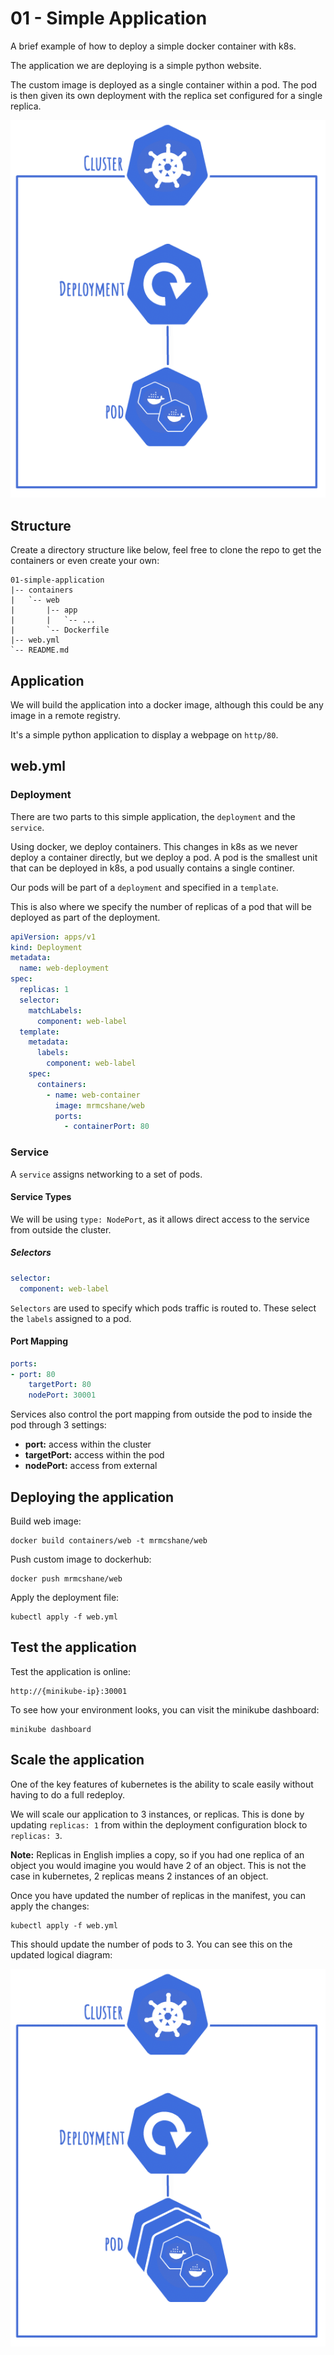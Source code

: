 # 01 - Simple Application

A brief example of how to deploy a simple docker container with k8s.

The application we are deploying is a simple python website.

The custom image is deployed as a single container within a pod. The pod is then given its own deployment with the replica set configured for a single replica.

![single replica](../img/01_single_replica.png "single replica")

## Structure

Create a directory structure like below, feel free to clone the repo to get the containers or even create your own:
```
01-simple-application
|-- containers
|   `-- web
|       |-- app
|       |   `-- ...
|       `-- Dockerfile
|-- web.yml
`-- README.md
```

## Application

We will build the application into a docker image, although this could be any image in a remote registry.

It's a simple python application to display a webpage on `http/80`.


## web.yml

### Deployment

There are two parts to this simple application, the `deployment` and the `service`.

Using docker, we deploy containers. This changes in k8s as we never deploy a container directly, but we deploy a pod. A pod is the smallest unit that can be deployed in k8s, a pod usually contains a single continer.

Our pods will be part of a `deployment` and specified in a `template`.

This is also where we specify the number of replicas of a pod that will be deployed as part of the deployment.

```yaml
apiVersion: apps/v1
kind: Deployment
metadata:
  name: web-deployment
spec:
  replicas: 1
  selector:
    matchLabels:
      component: web-label
  template:
    metadata:
      labels:
        component: web-label
    spec:
      containers:
        - name: web-container
          image: mrmcshane/web
          ports:
            - containerPort: 80
```


### Service

A `service` assigns networking to a set of pods.

#### Service Types

We will be using `type: NodePort`, as it allows direct access to the service from outside the cluster.

##### Selectors

```yaml
selector:
  component: web-label
```

`Selectors` are used to specify which pods traffic is routed to. These select the `labels` assigned to a pod.

#### Port Mapping

```yaml
ports:
- port: 80
    targetPort: 80
    nodePort: 30001
```
Services also control the port mapping from outside the pod to inside the pod through 3 settings:

- **port:** access within the cluster
- **targetPort:** access within the pod
- **nodePort:** access from external


## Deploying the application

Build web image:
```shell
docker build containers/web -t mrmcshane/web
```

Push custom image to dockerhub:
```shell
docker push mrmcshane/web
```

Apply the deployment file:
```shell
kubectl apply -f web.yml
```

## Test the application

Test the application is online:
```
http://{minikube-ip}:30001
```

To see how your environment looks, you can visit the minikube dashboard:
```
minikube dashboard
```

## Scale the application

One of the key features of kubernetes is the ability to scale easily without having to do a full redeploy.

We will scale our application to 3 instances, or replicas. This is done by updating `replicas: 1` from within the deployment configuration block to `replicas: 3`.

**Note:** Replicas in English implies a copy, so if you had one replica of an object you would imagine you would have 2 of an object. This is not the case in kubernetes, 2 replicas means 2 instances of an object.

Once you have updated the number of replicas in the manifest, you can apply the changes:

```
kubectl apply -f web.yml
```

This should update the number of pods to 3. You can see this on the updated logical diagram:

![three replicas](../img/01_multi_replica.png "three replicas")